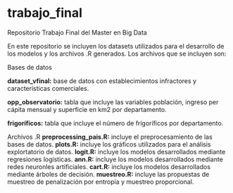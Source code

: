 # trabajo_final
Repositorio Trabajo Final del Master en Big Data

En este repositorio se incluyen los datasets utilizados para el desarrollo de los modelos y los archivos .R generados. Los archivos que se incluyen son:

  Bases de datos
  
  **dataset_vfinal:**   base de datos con establecimientos infractores y características comerciales.
  
  **opp_observatorio:** tabla que incluye las variables población, ingreso per cápita mensual y superficie en km2 por departamento.
  
  **frigoríficos:**     tabla que incluye el número de frigoríficos por departamento.
  
  Archivos .R
  **preprocessing_pais.R:** incluye el preprocesamiento de las bases de datos.
  **plots.R:**              incluye los gráficos utilizados para el análisis explortatorio de datos.
  **logit.R:**              incluye los modelos desarrollados mediante regresiones logísticas.
  **ann.R:**                incluye los modelos desarrollados mediante redes neuronles artificiales.
  **cart.R:**               incluye los modelos desarrollados mediante árboles de decisión.
  **muestreo.R:**           incluye las propuestas de muestreo de penalización por entropía y muestreo proporcional.
